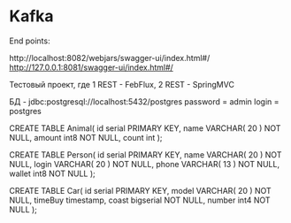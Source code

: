 # Kafka
End points:  

http://localhost:8082/webjars/swagger-ui/index.html#/  
http://127.0.0.1:8081/swagger-ui/index.html#/
   
Тестовый проект, где
1 REST - FebFlux,
2 REST - SpringMVC 

БД - jdbc:postgresql://localhost:5432/postgres
password = admin
login    = postgres

CREATE TABLE Animal(
id serial PRIMARY KEY,
name VARCHAR( 20 ) NOT NULL,
amount int8 NOT NULL,
count int
);

CREATE TABLE Person(
	id serial PRIMARY KEY,
	name VARCHAR( 20 ) NOT NULL,
	login VARCHAR( 20 ) NOT NULL,
	phone VARCHAR( 13 ) NOT NULL,
	wallet int8 NOT NULL
);

CREATE TABLE Car(
	id serial PRIMARY KEY,
	model VARCHAR( 20 ) NOT NULL,
	timeBuy timestamp,
	coast bigserial NOT NULL,
	number int4 NOT NULL
);  
